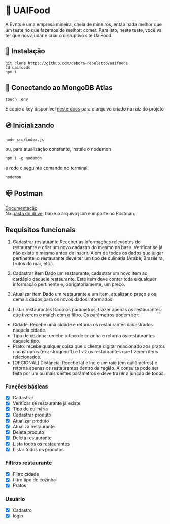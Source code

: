 # :fries: UAIFood

A Evnts é uma empresa mineira, cheia de mineiros, então nada melhor que um teste no que fazemos de melhor: comer. Para isto, neste teste, você vai ter que nos ajudar e criar o disruptivo site UaiFood.

## :floppy_disk: Instalação
```
git clone https://github.com/debora-rebelatto/uaifoods
cd uaifoods
npm i
```

## :electric_plug: Conectando ao MongoDB Atlas
```
touch .env
```
E copie a key disponível [neste docs](https://docs.google.com/) para o arquivo criado na raiz do projeto



## :cd: Inicializando

```
node src/index.js
```
ou, para atualização constante, instale o nodemon
```
npm i -g nodemon
```
e rode o seguinte comando no terminal:
```
nodemon
```

## :mailbox_closed: Postman
[Documentação](https://documenter.getpostman.com/view/9857618/Uz5MDtMV)  
Na [pasta do drive](https://drive.google.com/drive/folders/12IlhZd4GfqhpBQvVRDcJNa9aKa01U8mA?usp=sharing), baixe o arquivo json e importe no Postman.


## Requisitos funcionais
1. Cadastrar restaurante
Receber as informações relevantes do restaurante e criar um novo cadastro do mesmo na
base. Verificar se já não existe o mesmo antes de inserir. Além de todos os dados que julgar
pertinente, o restaurante deve ter um tipo de culinária (Árabe, Brasileira, frutos do mar, etc.).

2. Cadastrar item
Dado um restaurante, cadastrar um novo item ao cardápio daquele restaurante. Este item
deve conter toda e qualquer informação pertinente e, obrigatoriamente, um preço.

3. Atualizar item
Dado um restaurante e um item, atualizar o preço e os demais dados para os novos dados
informados.

4. Listar restaurantes
Dado os parâmetros, trazer apenas os restaurantes que tiverem o match com o filtro. Os
parâmetros podem ser:
- Cidade: Recebe uma cidade e retorna os restaurantes cadastrados naquela cidade.
- Tipo de cozinha: recebe o tipo de cozinha e retorna os restaurantes daquele tipo.
- Prato: recebe qualquer coisa que o cliente digitar relacionado aos pratos cadastrados
(ex.: strogonoff) e traz os restaurantes que tiverem itens relacionados.
- [OPCIONAL] Distância: Recebe lat e lng e um raio (em quilômetros) e retorna apenas os
restaurantes dentro da região.
A consulta pode ser feita por um ou mais destes parâmetros e deve trazer a junção de todos.

### Funções básicas
- [x] Cadastrar
- [x] Verificar se restaurante já existe
- [x] Tipo de culinária
- [x] Cadastrar produto
- [x] Atualizar produto
- [x] Atualiza restaurante
- [x] Deleta produto
- [x] Deleta restaurante
- [x] Lista todos os restaurantes
- [x] Listar todos os produtos

### Filtros restaurante
- [x] Filtro cidade
- [x] filtro tipo de cozinha
- [x] Pratos

### Usuário
- [x] Cadastro
- [x] login
